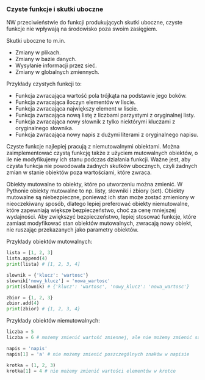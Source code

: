 ### Czyste funkcje i skutki uboczne

NW przeciwieństwie do funkcji produkujących skutki uboczne, czyste funkcje nie wpływają na środowisko poza swoim zasięgiem. 

Skutki uboczne to m.in.
* Zmiany w plikach.
* Zmiany w bazie danych.
* Wysyłanie informacji przez sieć.
* Zmiany w globalnych zmiennych.

Przykłady czystych funkcji to:

* Funkcja zwracająca wartość pola trójkąta na podstawie jego boków.
* Funkcja zwracająca iloczyn elementów w liscie.
* Funkcja zwracająca największy element w liscie.
* Funkcja zwracająca nową listę z liczbami parzystymi z oryginalnej listy.
* Funkcja zwracająca nowy słownik z tylko niektórymi kluczami z oryginalnego słownika.
* Funkcja zwracająca nowy napis z dużymi literami z oryginalnego napisu.

Czyste funkcje najlepiej pracują z niemutowalnymi obiektami. Można zaimplementować czystą funkcję także z użyciem mutowalnych obiektów, o ile nie modyfikujemy ich stanu podczas działania funkcji. Ważne jest, aby czysta funkcja nie powodowała żadnych skutków ubocznych, czyli żadnych zmian w stanie obiektów poza wartościami, które zwraca.

Obiekty mutowalne to obiekty, które po utworzeniu można zmienić. W Pythonie obiekty mutowalne to np. listy, słowniki i zbiory (set). Obiekty mutowalne są niebezpieczne, ponieważ ich stan może zostać zmieniony w nieoczekiwany sposób, dlatego lepiej preferować obiekty niemutowalne, które zapewniają większe bezpieczeństwo, choć za cenę mniejszej wydajności. Aby zwiększyć bezpieczeństwo, lepiej stosować funkcje, które zamiast modyfikować stan obiektów mutowalnych, zwracają nowy obiekt, nie ruszając przekazanych jako parametry obiektów.

Przykłady obiektów mutowalnych:

```python
lista = [1, 2, 3]
lista.append(4)
print(lista) # [1, 2, 3, 4]

slownik = {'klucz': 'wartosc'}
slownik['nowy_klucz'] = 'nowa_wartosc'
print(slownik) # {'klucz': 'wartosc', 'nowy_klucz': 'nowa_wartosc'}

zbior = {1, 2, 3}
zbior.add(4)
print(zbior) # {1, 2, 3, 4}
```

Przykłady obiektów niemutowalnych:

```python
liczba = 5
liczba = 6 # możemy zmienić wartość zmiennej, ale nie możemy zmienić samej liczby

napis = 'napis'
napis[1] = 'a' # nie możemy zmienić poszczególnych znaków w napisie

krotka = (1, 2, 3)
krotka[1] = 4 # nie możemy zmienić wartości elementów w krotce
```
